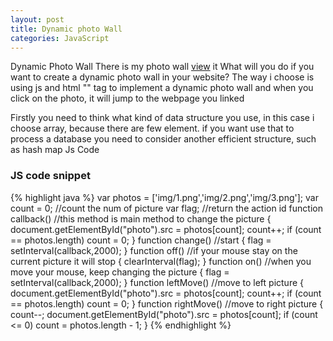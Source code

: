 ```yaml
---
layout: post
title: Dynamic photo Wall  
categories: JavaScript
---
```

Dynamic Photo Wall
There is my photo wall [view][Photolink] it
What will you do if you want to create a dynamic photo wall in your website?
The way i choose is using js and html "<A>" tag to implement a dynamic photo wall and when you click on the photo, it will jump to the webpage you linked

Firstly you need to think what kind of data structure you use, in this case i choose array, because there are few element. if you want use that to process a database you need to consider another efficient structure, such as hash map
Js Code

[Photolink]:    https://github.com/zhaoqiyuan1994/PhotoWall.github.io

### JS code snippet

{% highlight java %}
	var photos = ['img/1.png','img/2.png','img/3.png'];
	var count = 0; //count the num of picture
	var flag; //return the action id
	function callback() //this method is main method to change the picture
	{ 
 		document.getElementById("photo").src = photos[count];
 		count++;
 	if (count == photos.length)
  		count = 0; 
	} 
	function change() //start
	{
 		flag = setInterval(callback,2000); 
	}
	function off() //if your mouse stay on the current picture it will stop
	{
 		clearInterval(flag);
	}
	function on() //when you move your mouse, keep changing the picture
	{
 		flag = setInterval(callback,2000); 
	}
	function leftMove() //move to left picture
	{
	 	document.getElementById("photo").src = photos[count];
 		count++;
 		if (count == photos.length)
  			count = 0;
	}
	function rightMove() //move to right picture
	{
 	count--;
 	document.getElementById("photo").src = photos[count];
 	if (count <= 0)
  		count = photos.length - 1;
	}
	</script>
{% endhighlight %}
